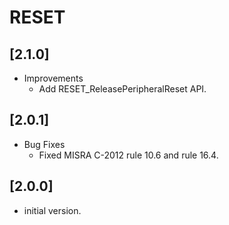 # RESET

## [2.1.0]

- Improvements
  - Add RESET_ReleasePeripheralReset API.

## [2.0.1]

- Bug Fixes
  - Fixed MISRA C-2012 rule 10.6 and rule 16.4.

## [2.0.0]

- initial version.
